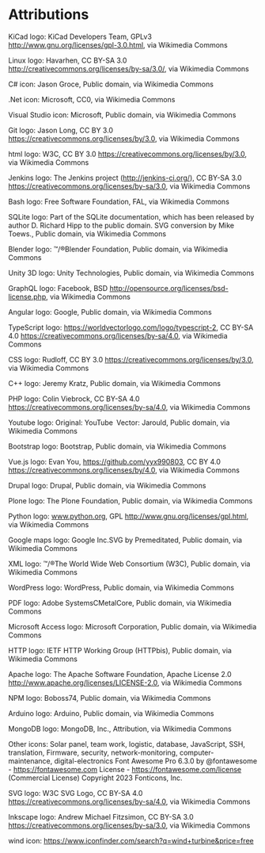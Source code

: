 # Attributions

KiCad logo:
KiCad Developers Team, GPLv3 <http://www.gnu.org/licenses/gpl-3.0.html>, via Wikimedia Commons

Linux logo:
Havarhen, CC BY-SA 3.0 <http://creativecommons.org/licenses/by-sa/3.0/>, via Wikimedia Commons

C# icon:
Jason Groce, Public domain, via Wikimedia Commons

.Net icon:
Microsoft, CC0, via Wikimedia Commons

Visual Studio icon:
Microsoft, Public domain, via Wikimedia Commons

Git logo:
Jason Long, CC BY 3.0 <https://creativecommons.org/licenses/by/3.0>, via Wikimedia Commons

html logo:
W3C, CC BY 3.0 <https://creativecommons.org/licenses/by/3.0>, via Wikimedia Commons

Jenkins logo:
The Jenkins project (http://jenkins-ci.org/), CC BY-SA 3.0 <https://creativecommons.org/licenses/by-sa/3.0>, via Wikimedia Commons

Bash logo:
Free Software Foundation, FAL, via Wikimedia Commons

SQLite logo:
Part of the SQLite documentation, which has been released by author D. Richard Hipp to the public domain. SVG conversion by Mike Toews., Public domain, via Wikimedia Commons

Blender logo:
™/®Blender Foundation, Public domain, via Wikimedia Commons

Unity 3D logo:
Unity Technologies, Public domain, via Wikimedia Commons

GraphQL logo:
Facebook, BSD <http://opensource.org/licenses/bsd-license.php>, via Wikimedia Commons

Angular logo:
Google, Public domain, via Wikimedia Commons

TypeScript logo:
https://worldvectorlogo.com/logo/typescript-2, CC BY-SA 4.0 <https://creativecommons.org/licenses/by-sa/4.0>, via Wikimedia Commons

CSS logo:
Rudloff, CC BY 3.0 <https://creativecommons.org/licenses/by/3.0>, via Wikimedia Commons

C++ logo:
Jeremy Kratz, Public domain, via Wikimedia Commons

PHP logo:
Colin Viebrock, CC BY-SA 4.0 <https://creativecommons.org/licenses/by-sa/4.0>, via Wikimedia Commons

Youtube logo:
Original: YouTube Vector:  Jarould, Public domain, via Wikimedia Commons

Bootstrap logo:
Bootstrap, Public domain, via Wikimedia Commons

Vue.js logo:
Evan You, https://github.com/yyx990803, CC BY 4.0 <https://creativecommons.org/licenses/by/4.0>, via Wikimedia Commons

Drupal logo:
Drupal, Public domain, via Wikimedia Commons

Plone logo:
The Plone Foundation, Public domain, via Wikimedia Commons

Python logo:
www.python.org, GPL <http://www.gnu.org/licenses/gpl.html>, via Wikimedia Commons

Google maps logo:
Google Inc.SVG by Premeditated, Public domain, via Wikimedia Commons

XML logo:
™/®The World Wide Web Consortium (W3C), Public domain, via Wikimedia Commons

WordPress logo:
WordPress, Public domain, via Wikimedia Commons

PDF logo:
Adobe SystemsCMetalCore, Public domain, via Wikimedia Commons

Microsoft Access logo:
Microsoft Corporation, Public domain, via Wikimedia Commons

HTTP logo:
IETF HTTP Working Group (HTTPbis), Public domain, via Wikimedia Commons

Apache logo:
The Apache Software Foundation, Apache License 2.0 <http://www.apache.org/licenses/LICENSE-2.0>, via Wikimedia Commons

NPM logo:
Boboss74, Public domain, via Wikimedia Commons

Arduino logo:
Arduino, Public domain, via Wikimedia Commons

MongoDB logo:
MongoDB, Inc., Attribution, via Wikimedia Commons

Other icons:
Solar panel, team work, logistic, database, JavaScript, SSH, translation, Firmware, security, network-monitoring, computer-maintenance, digital-electronics
Font Awesome Pro 6.3.0 by @fontawesome - https://fontawesome.com License - https://fontawesome.com/license (Commercial License) Copyright 2023 Fonticons, Inc.

SVG logo:
W3C SVG Logo, CC BY-SA 4.0 <https://creativecommons.org/licenses/by-sa/4.0>, via Wikimedia Commons

Inkscape logo:
Andrew Michael Fitzsimon, CC BY-SA 3.0 <https://creativecommons.org/licenses/by-sa/3.0>, via Wikimedia Commons

wind icon:
https://www.iconfinder.com/search?q=wind+turbine&price=free
